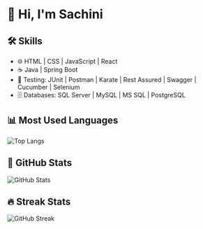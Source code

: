 # 👋 Hi, I'm Sachini

## 🛠️ Skills
- 🌐 HTML | CSS | JavaScript | React
- ☕ Java | Spring Boot
- 🧪 Testing: JUnit | Postman | Karate | Rest Assured | Swagger | Cucumber | Selenium
- 🗄️ Databases: SQL Server | MySQL | MS SQL | PostgreSQL

## 📊 Most Used Languages
![Top Langs](https://github-readme-stats.vercel.app/api/top-langs/?username=sachini786&layout=compact&theme=tokyonight)

## 🚀 GitHub Stats
![GitHub Stats](https://github-readme-stats.vercel.app/api?username=sachini786&lshow_icons=true&theme=tokyonight)


## 🔥 Streak Stats
![GitHub Streak](https://github-readme-streak-stats.herokuapp.com/?user=sachini786&theme=tokyonight)
